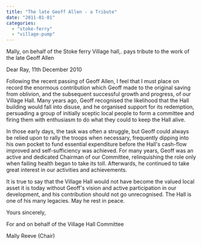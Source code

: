 ```yaml
---
title: "The late Geoff Allen - a Tribute"
date: "2011-01-01"
categories: 
  - "stoke-ferry"
  - "village-pump"
---
```


Mally, on behalf of the Stoke ferry Village hall,. pays tribute to the work of the late Geoff Allen

Dear Ray, 11th December 2010

Following the recent passing of Geoff Allen, I feel that I must place on record the enormous contribution which Geoff made to the original saving from oblivion, and the subsequent successful growth and progress, of our Village Hall. Many years ago, Geoff recognised the likelihood that the Hall building would fall into disuse, and he organised support for its redemption, persuading a group of initially sceptic local people to form a committee and firing them with enthusiasm to do what they could to keep the Hall alive.

In those early days, the task was often a struggle, but Geoff could always be relied upon to rally the troops when necessary, frequently dipping into his own pocket to fund essential expenditure before the Hall's cash-flow improved and self-sufficiency was achieved. For many years, Geoff was an active and dedicated Chairman of our Committee, relinquishing the role only when failing health began to take its toll. Afterwards, he continued to take great interest in our activities and achievements.

It is true to say that the Village Hall would not have become the valued local asset it is today without Geoff's vision and active participation in our development, and his contribution should not go unrecognised. The Hall is one of his many legacies. May he rest in peace.

Yours sincerely,

For and on behalf of the Village Hall Committee

Mally Reeve (Chair)
